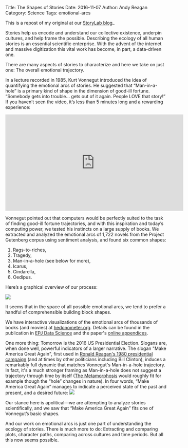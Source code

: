 Title: The Shapes of Stories
Date: 2016-11-07
Author: Andy Reagan
Category: Science
Tags: emotional-arcs

This is a repost of my original at our [StoryLab blog](http://www.uvm.edu/storylab/2016/11/07/emotional-arcs/)_

Stories help us encode and understand our collective existence, underpin cultures, and help frame the possible. Describing the ecology of all human stories is an essential scientific enterprise. With the advent of the internet and massive digitization this vital work has become, in part, a data-driven one.

There are many aspects of stories to characterize and here we take on just one: The overall emotional trajectory.

In a lecture recorded in 1985, Kurt Vonnegut introduced the idea of quantifying the emotional arcs of stories. He suggested that “Man-in-a-hole” is a primary kind of shape in the dimension of good-ill fortune. “Somebody gets into trouble… gets out of it again. People LOVE that story!” If you haven’t seen the video, it’s less than 5 minutes long and a rewarding experience:

<iframe class="youtube-player" width="554" height="300" type="text/html" src="http://www.youtube.com/embed/oP3c1h8v2ZQ?version=3&amp;rel=1&amp;fs=1&amp;autohide=2&amp;showsearch=0&amp;showinfo=1&amp;iv_load_policy=1&amp;wmode=transparent" allowfullscreen="true" style="border:0;"></iframe>

Vonnegut pointed out that computers would be perfectly suited to the task of finding good-ill fortune trajectories, and with this inspiration and today’s computing power, we tested his instincts on a large supply of books. We extracted and analyzed the emotional arcs of 1,722 novels from the Project Gutenberg corpus using sentiment analysis, and found six common shapes:

1. Rags-to-riches,
2. Tragedy,
3. Man-in-a-hole (see below for more),
4. Icarus,
5. Cindarella,
6. Oedipus.

Here’s a graphical overview of our process:

<a href="http://www.uvm.edu/storylab/wp-content/uploads/paper-schematic-150.png"><img class="img-responsive" src="http://www.uvm.edu/storylab/wp-content/uploads/paper-schematic-150-760x1024.png"></a>

It seems that in the space of all possible emotional arcs, we tend to prefer a handful of comprehensible building block shapes.

We have interactive visualizations of the emotional arcs of thousands of books (and movies) at [hedonometer.org](http://hedonometer.org/books/v3/1777/). Details can be found in the publication in [EPJ Data Science](http://link.springer.com/article/10.1140%2Fepjds%2Fs13688-016-0093-1) and the paper's [online appendices](http://compstorylab.org/share/papers/reagan2016b/).

One more thing: Tomorrow is the 2016 US Presidential Election. Slogans are, when done well, powerful indicators of a larger narrative. The slogan "Make America Great Again", first used in [Ronald Reagan's 1980 presidential campaign](https://en.wikipedia.org/wiki/Make_America_Great_Again) (and at times by other politicians including Bill Clinton), induces a remarkably full dynamic that matches Vonnegut's Man-in-a-hole trajectory. In fact, it's a much stronger framing as Man-in-a-hole does not suggest a trajectory through time by itself ([The Metamorphosis](https://en.wikipedia.org/wiki/The_Metamorphosis) would roughly fit for example though the “hole” changes in nature). In four words, “Make America Great Again” manages to indicate a perceived state of the past and present, and a desired future:
<a href="http://www.uvm.edu/storylab/wp-content/uploads/make-_-great-again-cropped-002.jpeg"><img class="img-responsive" src="http://www.uvm.edu/storylab/wp-content/uploads/make-_-great-again-cropped-002-1024x489.jpeg"></a>

Our stance here is apolitical—we are attempting to analyze stories scientifically, and we saw that “Make America Great Again” fits one of Vonnegut’s basic shapes.

And our work on emotional arcs is just one part of understanding the ecology of stories.
There is much more to do: Extracting and comparing plots, character paths, comparing across cultures and time periods.
But all this now seems possible.
